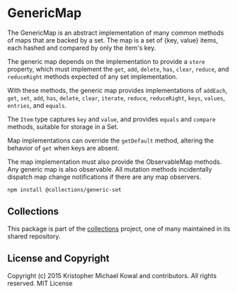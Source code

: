 # GenericMap

The GenericMap is an abstract implementation of many common methods of maps
that are backed by a set.
The map is a set of {key, value} items, each hashed and compared by only the
item's key.

The generic map depends on the implementation to provide a `store` property,
which must implement the `get`, `add`, `delete`, `has`, `clear`, `reduce`, and
`reduceRight` methods expected of any set implementation.

With these methods, the generic map provides implementations of `addEach`,
`get`, `set`, `add`, `has`, `delete`, `clear`, `iterate`, `reduce`,
`reduceRight`, `keys`, `values`, `entries`, and `equals`.

The `Item` type captures `key` and `value`, and provides `equals` and `compare`
methods, suitable for storage in a Set.

Map implementations can override the `getDefault` method, altering the behavior
of `get` when keys are absent.

The map implementation must also provide the ObservableMap methods.  Any
generic map is also observable.
All mutation methods incidentally dispatch map change notifications if there
are any map observers.

```
npm install @collections/generic-set
```

## Collections

This package is part of the [collections][] project, one of many maintained in
its shared repository.

[collections]: https://github.com/kriskowal/collections

## License and Copyright

Copyright (c) 2015 Kristopher Michael Kowal and contributors.
All rights reserved.
MIT License
